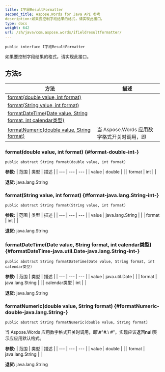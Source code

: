 ```yaml
---
title: I字段ResultFormatter
second_title: Aspose.Words for Java API 参考
description:如果要控制字段结果的格式，请实现此接口。
type: docs
weight: 642
url: /zh/java/com.aspose.words/ifieldresultformatter/
---
```

```
public interface I字段ResultFormatter
```

如果要控制字段结果的格式，请实现此接口。
## 方法s

| 方法 | 描述 |
| --- | --- |
| [format(double value, int format)](#format-double-int-) |  |
| [format(String value, int format)](#format-java.lang.String-int-) |  |
| [formatDateTime(Date value, String format, int calendar类型)](#formatDateTime-java.util.Date-java.lang.String-int-) |  |
| [formatNumeric(double value, String format)](#formatNumeric-double-java.lang.String-) | 当 Aspose.Words 应用数字格式开关时调用，即 |
### format(double value, int format) {#format-double-int-}
```
public abstract String format(double value, int format)
```




**参数:**
| 范围 | 类型 | 描述 |
| --- | --- | --- |
| value | double |  |
| format | int |  |

**退货:**
java.lang.String
### format(String value, int format) {#format-java.lang.String-int-}
```
public abstract String format(String value, int format)
```




**参数:**
| 范围 | 类型 | 描述 |
| --- | --- | --- |
| value | java.lang.String |  |
| format | int |  |

**退货:**
java.lang.String
### formatDateTime(Date value, String format, int calendar类型) {#formatDateTime-java.util.Date-java.lang.String-int-}
```
public abstract String formatDateTime(Date value, String format, int calendar类型)
```




**参数:**
| 范围 | 类型 | 描述 |
| --- | --- | --- |
| value | java.util.Date |  |
| format | java.lang.String |  |
| calendar类型 | int |  |

**退货:**
java.lang.String
### formatNumeric(double value, String format) {#formatNumeric-double-java.lang.String-}
```
public abstract String formatNumeric(double value, String format)
```


当 Aspose.Words 应用数字格式开关时调用，即\\\#"\#.\ #"。实现应该返回**null**表示应应用默认格式。

**参数:**
| 范围 | 类型 | 描述 |
| --- | --- | --- |
| value | double |  |
| format | java.lang.String |  |

**退货:**
java.lang.String